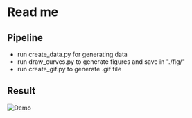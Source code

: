 # Read me
## Pipeline
- run create_data.py for generating data
- run draw_curves.py to generate figures and save in "./fig/"
- run create_gif.py to generate .gif file

## Result
![Demo](./Gif-2017-40-27-20-40-15.gif)